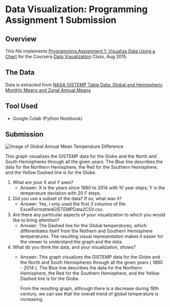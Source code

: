 # Data Visualization: Programming Assignment 1 Submission

## Overview
This file implements [Programming Assignment 1: Visualize Data Using a Chart](https://github.com/pauldeng/MOOC/blob/master/Data%20Visualization/Programming%20Assignment%201/README.md) for the Coursera [Data Visualization](https://class.coursera.org/datavisualization-001) Class, Aug 2015.

## The Data
Data is extracted from [NASA GISTEMP Table Data: Global and Hemispheric Monthly Means and Zonal Annual Means](http://data.giss.nasa.gov/gistemp/)

## Tool Used
* Google Colab (Python Notebook)

## Submission
![Image of Global Annual Mean Temperature Difference](https://github.com/NikosMav/Data-Visualization/blob/0e4ea326b19718227c19c2cf944d364d5ea5802c/Programming-Assignment-1/temp_deviation.png)

This graph visualizes the GISTEMP data for the Globe and the North and South Hemispheres through all the given years. The Blue line describes the data for the Northern Hemisphere, the Red for the Southern Hemisphere, and the Yellow Dashed line is for the Globe.

1. What are your X and Y axes?
   * Answer: X is the years since 1880 to 2014 with 10 year steps; Y is the temperature deviation with 20 F steps.
2. Did you use a subset of the data? If so, what was it?
   * Answer: Yes, I only used the first 3 columns of file ExcelFormattedGISTEMPData2CSV.csv.
3. Are there any particular aspects of your visualization to which you would like to bring attention?
   * Answer: The Dashed line for the Global temperatures, which differentiates itself from the Nothern and Southern Hemisphere temperatures. The resulting visual representation makes it easier for the viewer to understand the graph and the data.
4. What do you think the data, and your visualization, shows?
   * Answer: This graph visualizes the GISTEMP data for the Globe and the North and South Hemispheres through all the given years ( 1880 - 2014 ). The Blue line          describes the data for the Northern Hemisphere, the Red for the Southern Hemisphere, and the Yellow Dashed line is for the Globe.

     From the resulting graph, although there is a decrease during 19th century, we can see that the overall trend of global temperature is increasing.

